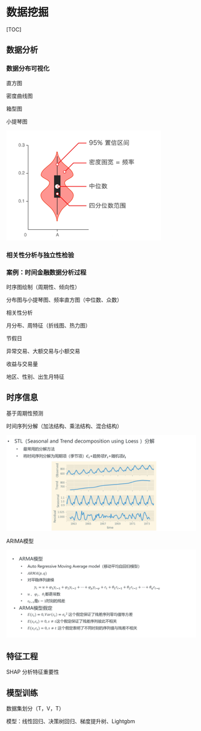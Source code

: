 # 数据挖掘

[TOC]

## 数据分析

### 数据分布可视化

直方图

密度曲线图

箱型图

小提琴图

<img src="assets/image-20200825213615630.png" alt="image-20200825213615630" style="zoom:50%;" />

### 相关性分析与独立性检验

### 案例：时间金融数据分析过程

时序图绘制（周期性、倾向性）

分布图与小提琴图、频率直方图（中位数、众数）

相关性分析

月分布、周特征（折线图、热力图）

节假日

异常交易、大额交易与小额交易

收益与交易量

地区、性别、出生月特征



## 时序信息

基于周期性预测

时间序列分解（加法结构、乘法结构、混合结构）

<img src="assets/image-20200825215127914.png" alt="image-20200825215127914" style="zoom:50%;" />

ARIMA模型

<img src="assets/image-20200825215221153.png" alt="image-20200825215221153" style="zoom:50%;" />

## 特征工程

SHAP 分析特征重要性

## 模型训练

数据集划分（T，V，T）

模型：线性回归、决策树回归、梯度提升树、Lightgbm



